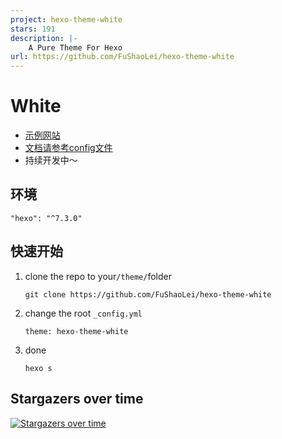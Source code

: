 ```yaml
---
project: hexo-theme-white
stars: 191
description: |-
    A Pure Theme For Hexo 
url: https://github.com/FuShaoLei/hexo-theme-white
---
```



# White

- [示例网站](https://fushaolei.github.io/hexo-theme-white/)
- [文档请参考config文件](https://github.com/FuShaoLei/hexo-theme-white/blob/master/_config.yml)
- 持续开发中～

## 环境

```
"hexo": "^7.3.0"
```

## 快速开始

1. clone the repo to your`/theme/`folder

   ```
   git clone https://github.com/FuShaoLei/hexo-theme-white
   ```

2. change the root `_config.yml`

   ```
   theme: hexo-theme-white
   ```
   
3. done

   ```
   hexo s
   ```


   

## Stargazers over time

[![Stargazers over time](https://starchart.cc/FuShaoLei/hexo-theme-white.svg)](https://starchart.cc/FuShaoLei/hexo-theme-white)

